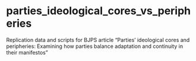 # parties_ideological_cores_vs_peripheries
Replication data and scripts for BJPS article “Parties’ ideological cores and peripheries: Examining how parties balance adaptation and continuity in their manifestos”
